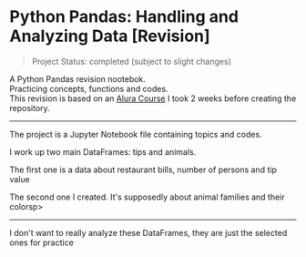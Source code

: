 # Python Pandas: Handling and Analyzing Data [Revision]
> Project Status: completed (subject to slight changes)

A Python Pandas revision nootebok. <br/>
Practicing concepts, functions and codes. <br/>
This revision is based on an <a href=”https://cursos.alura.com.br/course/introducao-python-pandas”>Alura Course</a> I took 2 weeks before creating the repository.
<div>
<hr>
<p>The project is a Jupyter Notebook file containing topics and codes.<p/>
<p>I work up two main DataFrames: tips and animals.<p/>
<p>The first one is a data about restaurant bills, number of persons and tip value<p>
<p>The second one I created. It's supposedly about animal families and their colorsp>
<hr>
<p>I don't want to really analyze these DataFrames, they are just the selected ones for practice<p>
